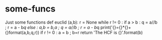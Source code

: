 # some-funcs
Just some functions 
def euclid (a,b):
	r = None
	while r != 0 :
		if a > b : q = a//b ; r = a - b*q 
		else : a,b = b,a ; q = a//b ; r = a - b*q 
		print('{}={}*{}+{}format(a,b,q,r))
		if r != 0 : a = b ; b=r 
		return 'The HCF is {}'.format(b)
		
